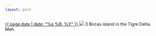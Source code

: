 ```yaml
---
layout: post
---
```


<p>
  <a href="/91">
    <time>{{ page.date | date: "%e %B, %Y" }}</time>
  </a>
  <a href="/91"><img src="{{ site.assets_url }}/91.jpg"/></a>
  <span>3 Bocas island in the Tigre Delta. Meh.</span>
</p>
